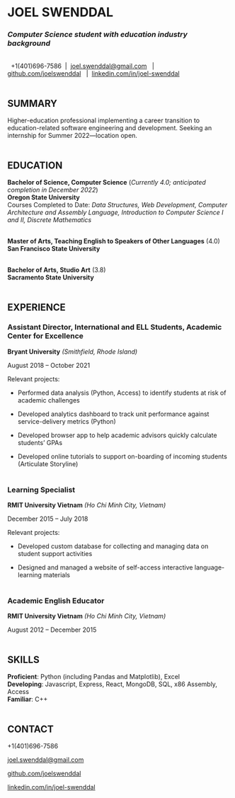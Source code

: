 # JOEL SWENDDAL

### *Computer Science student with education industry background*
\
&nbsp;
+1(401)696-7586  &nbsp;|  &nbsp;joel.swenddal@gmail.com &nbsp; | &nbsp; [github.com/joelswenddal](https://github.com/joelswenddal) &nbsp; | &nbsp;[linkedin.com/in/joel-swenddal](https://www.linkedin.com/in/joel-swenddal-488293117/)
\
&nbsp;

## SUMMARY

Higher-education professional implementing a career transition to education-related software engineering and development. Seeking an internship for Summer 2022—location open. 
\
&nbsp;

## EDUCATION

__Bachelor of Science, Computer Science__ (*Currently 4.0; anticipated completion in December 2022*)   
__Oregon State University__  
Courses Completed to Date: *Data Structures, Web Development, Computer Architecture and Assembly Language, Introduction to Computer Science I and II, Discrete Mathematics* 
\
&nbsp; 

__Master of Arts, Teaching English to Speakers of Other Languages__ (4.0)  
__San Francisco State University__
\
&nbsp;   

__Bachelor of Arts, Studio Art__ (3.8)  
__Sacramento State University__
\
&nbsp;
## EXPERIENCE
### Assistant Director, International and ELL Students, Academic Center for Excellence 

__Bryant University__ *(Smithfield, Rhode Island)* 

August 2018 – October 2021 

Relevant projects: 

- Performed data analysis (Python, Access) to identify students at risk of academic challenges 

- Developed analytics dashboard to track unit performance against service-delivery metrics (Python) 

- Developed browser app to help academic advisors quickly calculate students’ GPAs 

- Developed online tutorials to support on-boarding of incoming students (Articulate Storyline) 
\
&nbsp;

### Learning Specialist  

__RMIT University Vietnam__ *(Ho Chi Minh City, Vietnam)* 

December 2015 – July 2018 

Relevant projects: 

- Developed custom database for collecting and managing data on student support activities 

- Designed and managed a website of self-access interactive language-learning materials
\
&nbsp;

### Academic English Educator  

__RMIT University Vietnam__ *(Ho Chi Minh City, Vietnam)* 

August 2012 – December 2015
\
&nbsp;

## SKILLS

__Proficient__: Python (including Pandas and Matplotlib), Excel  
__Developing__: Javascript, Express, React, MongoDB, SQL, x86 Assembly, Access   
__Familiar__: C++
\
&nbsp;

## CONTACT

+1(401)696-7586

joel.swenddal@gmail.com

[github.com/joelswenddal](https://github.com/joelswenddal)

[linkedin.com/in/joel-swenddal](https://www.linkedin.com/in/joel-swenddal-488293117/)


